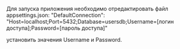 Для запуска приложения необходимо отредактировать файл appsettings.json: "DefaultConnection": "Host=localhost;Port=5432;Database=usersdb;Username=[логин доступа];Password=[пароль доступа]"

установить значения Username и Password.
